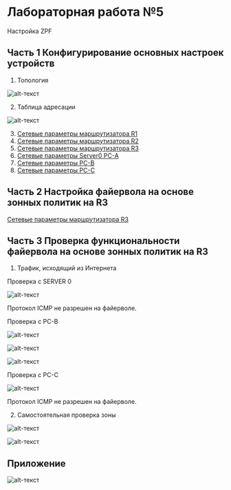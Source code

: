 # Лабораторная работа №5
Настройка ZPF


## Часть 1 Конфигурирование основных настроек устройств
 
1.	Топология

![alt-текст][Топология]

[Топология]:https://github.com/b00mmer/Lab5/blob/main/Lab5.JPG "Топология"

2. Таблица адресации

![alt-текст][Таблица]

[Таблица]:https://github.com/b00mmer/Lab5/blob/main/%D0%A2%D0%B0%D0%B1%D0%BB%D0%B8%D1%86%D0%B0.JPG "Таблица адресации"

3. [Сетевые параметры маршрутизатора R1](https://github.com/b00mmer/Lab5/blob/main/R1_running-config.txt)
4. [Сетевые параметры маршрутизатора R2](https://github.com/b00mmer/lab5/blob/main/R2_running-config.txt)
5. [Сетевые параметры маршрутизатора R3](https://github.com/b00mmer/Lab5/blob/main/R3_running-config_3.txt)
6.  [Сетевые параметры Server0 PC-A](https://github.com/b00mmer/Lab5/blob/main/server0.JPG)
6.  [Сетевые параметры PC-B](https://github.com/b00mmer/Lab5/blob/main/PC-B.JPG)
7.  [Сетевые параметры PC-C](https://github.com/b00mmer/Lab5/blob/main/PC-C.JPG)
 

 ## Часть 2 Настройка файервола на основе зонных политик на R3

 [Сетевые параметры маршрутизатора R3](https://github.com/b00mmer/Lab5/blob/main/R3_running-config.4.txt)
  
  ## Часть 3 Проверка функциональности файервола на основе зонных политик на R3

1. Трафик, исходящий из Интернета  

Проверка с SERVER 0

![alt-текст][Internet]

[Internet]:https://github.com/b00mmer/Lab5/blob/main/Ping-A.JPG "Internet"

Протокол ICMP не разрешен на файерволе.

Проверка с PC-B

![alt-текст][INSIDE]

[INSIDE]:https://github.com/b00mmer/Lab5/blob/main/Ping-B.JPG "INSIDE"


![alt-текст][HTTP]

[HTTP]:https://github.com/b00mmer/Lab5/blob/main/PC-C-web.JPG "HTTP"



![alt-текст][HTTPS]

[HTTPS]:https://github.com/b00mmer/Lab5/blob/main/PC-C-webs.JPG "HTTPS"




Проверка с PC-C

![alt-текст][CONFROOM]

[CONFROOM]:https://github.com/b00mmer/Lab5/blob/main/Ping-C.JPG "CONFROOM"


Протокол ICMP не разрешен на файерволе.

2. Самостоятельная проверка зоны


![alt-текст][SELF1]

[SELF1]:https://github.com/b00mmer/Lab5/blob/main/Ping-A-R.JPG "SELF1"


![alt-текст][SELF2]

[SELF2]:https://github.com/b00mmer/Lab5/blob/main/Ping-C-R.JPG "SELF2"


## Приложение

![alt-текст][Appen]

[Appen]:https://github.com/b00mmer/Lab5/blob/main/Appen.JPG "Appen"

